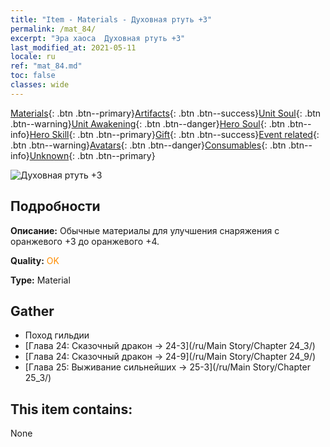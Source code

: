 ```yaml
---
title: "Item - Materials - Духовная ртуть +3"
permalink: /mat_84/
excerpt: "Эра хаоса  Духовная ртуть +3"
last_modified_at: 2021-05-11
locale: ru
ref: "mat_84.md"
toc: false
classes: wide
---
```

 [Materials](/ItemsRU/){: .btn .btn--primary}[Artifacts](/ItemsRU/Artifacts/){: .btn .btn--success}[Unit Soul](/ItemsRU/UnitSoul/){: .btn .btn--warning}[Unit Awakening](/ItemsRU/UnitAwakening/){: .btn .btn--danger}[Hero Soul](/ItemsRU/HeroSoul/){: .btn .btn--info}[Hero Skill](/ItemsRU/HeroSkill/){: .btn .btn--primary}[Gift](/ItemsRU/Gift/){: .btn .btn--success}[Event related](/ItemsRU/Events/){: .btn .btn--warning}[Avatars](/ItemsRU/Avatars/){: .btn .btn--danger}[Consumables](/ItemsRU/Consumables/){: .btn .btn--info}[Unknown](/ItemsRU/Unknown/){: .btn .btn--primary}

 ![Духовная ртуть +3](/images/t/i_cailiao_shuiyin3.png)

## Подробности
 **Описание:** Обычные материалы для улучшения снаряжения c оранжевого +3 до оранжевого +4.

 **Quality:** <span style="color: #FF8C00">OK</span>

 **Type:** Material

## Gather

*    Поход гильдии 
*    [Глава 24: Сказочный дракон -> 24-3](/ru/Main Story/Chapter 24_3/) 
*    [Глава 24: Сказочный дракон -> 24-9](/ru/Main Story/Chapter 24_9/) 
*    [Глава 25: Выживание сильнейших -> 25-3](/ru/Main Story/Chapter 25_3/) 

## This item contains:

  None

